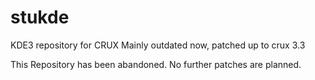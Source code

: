 # stukde
KDE3 repository for CRUX
Mainly outdated now, patched up to crux 3.3

This Repository has been abandoned. No further patches are planned.
